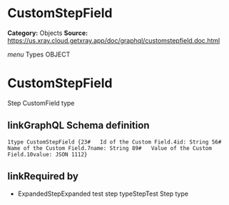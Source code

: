 # CustomStepField

**Category:** Objects
**Source:** https://us.xray.cloud.getxray.app/doc/graphql/customstepfield.doc.html

*menu* Types OBJECT
 # CustomStepField
 Step CustomField type

## linkGraphQL Schema definition
 `1type CustomStepField {23#   Id of the Custom Field.4id: String 56#   Name of the Custom Field.7name: String 89#   Value of the Custom Field.10value: JSON 1112}`
## linkRequired by
 - ExpandedStepExpanded test step typeStepTest Step type
